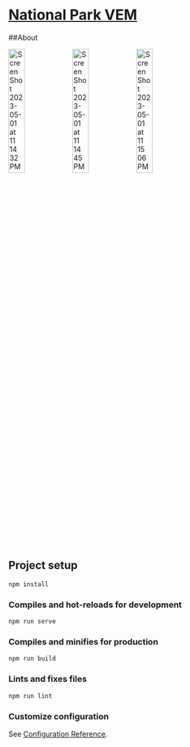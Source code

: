 # [National Park VEM](https://vem.web.app/)

##About 


<img width="25%" alt="Screen Shot 2023-05-01 at 11 14 32 PM" src="https://user-images.githubusercontent.com/70713646/235584861-1fe32f21-1062-40aa-8c8e-21d5f3c60b4c.png"><img width="25%" alt="Screen Shot 2023-05-01 at 11 14 45 PM" src="https://user-images.githubusercontent.com/70713646/235584867-f4ff6a60-d342-4d4d-8251-bcfdae567961.png"><img width="25%" alt="Screen Shot 2023-05-01 at 11 15 06 PM" src="https://user-images.githubusercontent.com/70713646/235584874-2aabc0c4-ef13-461c-a555-7f549071b72c.png">



## Project setup
```
npm install
```

### Compiles and hot-reloads for development
```
npm run serve
```

### Compiles and minifies for production
```
npm run build
```

### Lints and fixes files
```
npm run lint
```

### Customize configuration
See [Configuration Reference](https://cli.vuejs.org/config/).
